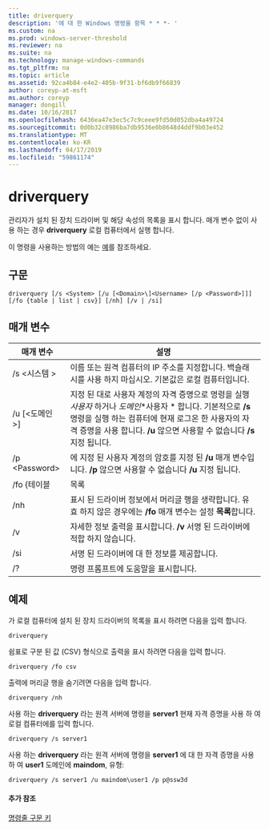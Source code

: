 ```yaml
---
title: driverquery
description: '에 대 한 Windows 명령을 항목 * * *- '
ms.custom: na
ms.prod: windows-server-threshold
ms.reviewer: na
ms.suite: na
ms.technology: manage-windows-commands
ms.tgt_pltfrm: na
ms.topic: article
ms.assetid: 92ca4b84-e4e2-405b-9f31-bf6db9f66839
author: coreyp-at-msft
ms.author: coreyp
manager: dongill
ms.date: 10/16/2017
ms.openlocfilehash: 6436ea47e3ec5c7c9ceee9fd50d052dba4a49724
ms.sourcegitcommit: 0d0b32c8986ba7db9536e0b8648d4ddf9b03e452
ms.translationtype: MT
ms.contentlocale: ko-KR
ms.lasthandoff: 04/17/2019
ms.locfileid: "59861174"
---
```

# <a name="driverquery"></a>driverquery



관리자가 설치 된 장치 드라이버 및 해당 속성의 목록을 표시 합니다. 매개 변수 없이 사용 하는 경우 **driverquery** 로컬 컴퓨터에서 실행 합니다.

이 명령을 사용하는 방법의 예는 [예](#BKMK_examples)를 참조하세요.

## <a name="syntax"></a>구문

```
driverquery [/s <System> [/u [<Domain>\]<Username> [/p <Password>]]] [/fo {table | list | csv}] [/nh] [/v | /si]
```

## <a name="parameters"></a>매개 변수

|매개 변수|설명|
|---------|-----------|
|/s \<시스템 >|이름 또는 원격 컴퓨터의 IP 주소를 지정합니다. 백슬래시를 사용 하지 마십시오. 기본값은 로컬 컴퓨터입니다.|
|/u [\<도메인 >\]<Username>|지정 된 대로 사용자 계정의 자격 증명으로 명령을 실행 *사용자* 하거나 *도메인*\*사용자 * 합니다. 기본적으로 **/s** 명령을 실행 하는 컴퓨터에 현재 로그온 한 사용자의 자격 증명을 사용 합니다. **/u** 않으면 사용할 수 없습니다 **/s** 지정 됩니다.|
|/p \<Password>|에 지정 된 사용자 계정의 암호를 지정 된 **/u** 매개 변수입니다. **/p** 않으면 사용할 수 없습니다 **/u** 지정 됩니다.|
|/fo {테이블 | 목록 | csv}|드라이버 정보를 표시 하도록 형식을 지정 합니다. 유효한 값은 **테이블**, **목록**, 및 **csv**합니다. 출력에 대 한 기본 형식은 **테이블**합니다.|
|/nh|표시 된 드라이버 정보에서 머리글 행을 생략합니다. 유효 하지 않은 경우에는 **/fo** 매개 변수는 설정 **목록**합니다.|
|/v|자세한 정보 출력을 표시합니다. **/v** 서명 된 드라이버에 적합 하지 않습니다.|
|/si|서명 된 드라이버에 대 한 정보를 제공합니다.|
|/?|명령 프롬프트에 도움말을 표시합니다.|

## <a name="BKMK_examples"></a>예제

가 로컬 컴퓨터에 설치 된 장치 드라이버의 목록을 표시 하려면 다음을 입력 합니다.
```
driverquery 
```
쉼표로 구분 된 값 (CSV) 형식으로 출력을 표시 하려면 다음을 입력 합니다.
```
driverquery /fo csv 
```
출력에 머리글 행을 숨기려면 다음을 입력 합니다.
```
driverquery /nh 
```
사용 하는 **driverquery** 라는 원격 서버에 명령을 **server1** 현재 자격 증명을 사용 하 여 로컬 컴퓨터에를 입력 합니다.
```
driverquery /s server1
```
사용 하는 **driverquery** 라는 원격 서버에 명령을 **server1** 에 대 한 자격 증명을 사용 하 여 **user1** 도메인에 **maindom**, 유형:
```
driverquery /s server1 /u maindom\user1 /p p@ssw3d
```

#### <a name="additional-references"></a>추가 참조

[명령줄 구문 키](command-line-syntax-key.md)